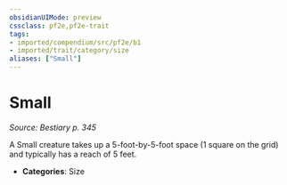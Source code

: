 ```yaml
---
obsidianUIMode: preview
cssclass: pf2e,pf2e-trait
tags:
- imported/compendium/src/pf2e/b1
- imported/trait/category/size
aliases: ["Small"]
---
```

# Small  
*Source: Bestiary p. 345*  

A Small creature takes up a 5-foot-by-5-foot space (1 square on the grid) and typically has a reach of 5 feet.

- **Categories**: Size